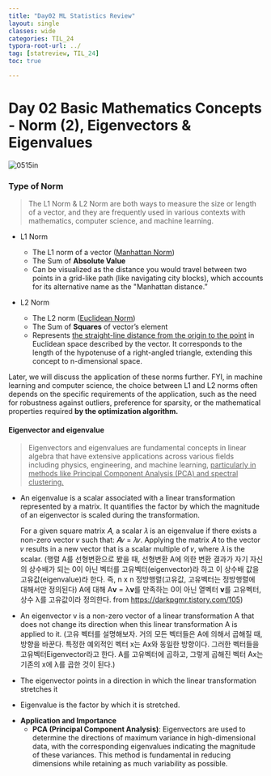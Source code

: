 ```yaml
---
title: "Day02 ML Statistics Review"
layout: single
classes: wide
categories: TIL_24
typora-root-url: ../
tag: [statreview, TIL_24]
toc: true

---
```


# Day 02 Basic Mathematics Concepts - Norm (2), Eigenvectors & Eigenvalues



<img src="blog/images/2024-05-15-TIL24_Day2/0515in.jpeg" alt="0515in">



### Type of Norm

> The L1 Norm & L2 Norm are both ways to measure the size or length of a vector, and they are frequently used in various contexts with mathematics, computer science, and machine learning. 



- L1 Norm
  - The L1 norm of a vector (<u>Manhattan Norm</u>)
  - The Sum of **Absolute Value**
  - Can be visualized as the distance you would travel between two points in a grid-like path (like navigating city blocks), which accounts for its alternative name as the "Manhattan distance.”



- L2 Norm
  - The L2 norm (<u>Euclidean Norm</u>)
  - The Sum of **Squares** of vector’s element
  - Represents <u>the straight-line distance from the origin to the point</u> in Euclidean space described by the vector. It corresponds to the length of the hypotenuse of a right-angled triangle, extending this concept to n-dimensional space.



Later, we will discuss the application of these norms further. FYI, in machine learning and computer science, the choice between L1 and L2 norms often depends on the specific requirements of the application, such as the need for robustness against outliers, preference for sparsity, or the mathematical properties required **by the optimization algorithm.**



#### **Eigenvector and eigenvalue**

> Eigenvectors and eigenvalues are fundamental concepts in linear algebra that have extensive applications across various fields including physics, engineering, and machine learning, <u>particularly in methods like Principal Component Analysis (PCA) and spectral clustering.</u>



- An eigenvalue is a scalar associated with a linear transformation represented by a matrix. It quantifies the factor by which the magnitude of an eigenvector is scaled during the transformation. 

  For a given square matrix 𝐴, a scalar 𝜆 is an eigenvalue if there exists a non-zero vector 𝑣 such that: 
  𝐴𝑣 = 𝜆𝑣. Applying the matrix 𝐴 to the vector 𝑣 results in a new vector that is a scalar multiple of 𝑣, where 𝜆 is the scalar.
  (행렬 A를 선형변환으로 봤을 때, 선형변환 A에 의한 변환 결과가 자기 자신의 상수배가 되는 0이 아닌 벡터를 고유벡터(eigenvector)라 하고 이 상수배 값을 고유값(eigenvalue)라 한다. 즉, n x n 정방행렬(고유값, 고유벡터는 정방행렬에 대해서만 정의된다) A에 대해 A**v** = λ**v**를 만족하는 0이 아닌 열벡터 **v**를 고유벡터, 상수 λ를 고유값이라 정의한다.
  from https://darkpgmr.tistory.com/105)

  

- An eigenvector v is a non-zero vector of a linear transformation A that does not change its direction when this linear transformation A is applied to it.
  (고유 벡터를 설명해보자. 거의 모든 벡터들은 A에 의해서 곱해질 때, 방향을 바꾼다. 특정한 예외적인 벡터 x는 Ax와 동일한 방향이다. 그러한 벡터들을 고유벡터Eigenvector라고 한다. A를 고유벡터에 곱하고, 그렇게 곱해진 벡터 Ax는 기존의 x에 λ를 곱한 것이 된다.) 
- The eigenvector points in a direction in which the linear transformation stretches it
- Eigenvalue is the factor by which it is stretched.



* **Application and Importance**
  * **PCA (Principal Component Analysis)**: Eigenvectors are used to determine the directions of maximum variance in high-dimensional data, with the corresponding eigenvalues indicating the magnitude of these variances. This method is fundamental in reducing dimensions while retaining as much variability as possible.

